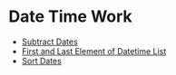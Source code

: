 # Date Time Work

  - [Subtract Dates](https://github.com/Muhammad-Usama-07/Complete-Python-Development/blob/e5ba849e8fd2404a7206b391db58952e64bced13/DateTimeWork/DateTime.ipynb)
  - [First and Last Element of Datetime List](https://github.com/Muhammad-Usama-07/Complete-Python-Development/blob/e8d1ada6b20231673cea36a6a772ab06cc963e15/DateTimeWork/DateTime.ipynb)
  - [Sort Dates](https://github.com/Muhammad-Usama-07/Complete-Python-Development/blob/268fa1194e16ccbd6143e53d92ecbd5f03ed2d72/DateTimeWork/DateTime.ipynb)
